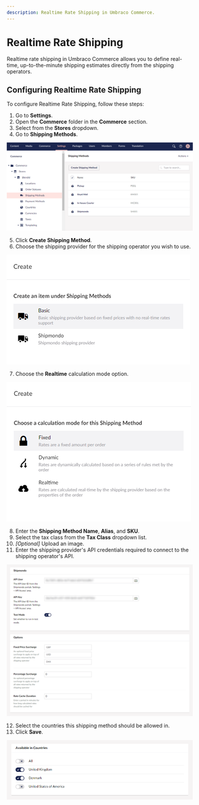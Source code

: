```yaml
---
description: Realtime Rate Shipping in Umbraco Commerce.
---
```


# Realtime Rate Shipping

Realtime rate shipping in Umbraco Commerce allows you to define real-time, up-to-the-minute shipping estimates directly from the shipping operators. 

## Configuring Realtime Rate Shipping

To configure Realtime Rate Shipping, follow these steps:


1. Go to **Settings**. 
2. Open the **Commerce** folder in the **Commerce** section.
3. Select <Your Store> from the **Stores** dropdown.
4. Go to **Shipping Methods**.



![Shipping Methods](../../media/shipping_methods.png)

5. Click **Create Shipping Method**.
6. Choose the shipping provider for the shipping operator you wish to use.

![Choose Shipping Provider](../../media/create_shipping_method.png)

7. Choose the **Realtime** calculation mode option.

![Choose Shipping Calculation Mode](../../media/create_shipping_method2.png)

8. Enter the **Shipping Method Name**, **Alias**, and **SKU**.
9. Select the tax class from the **Tax Class** dropdown list.
10. _[Optional]_ Upload an image.
11. Enter the shipping provider's API credentials required to connect to the shipping operator's API.

![Shipping Method Details](../../media/realtime_shipping_details.png)

12. Select the countries this shipping method should be allowed in.
13. Click **Save**.

![Shipping Method Allowed Countries](../../media/shipping_method_allowed_countries.png)